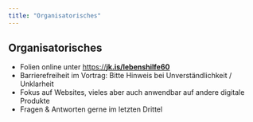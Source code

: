 ```yaml
---
title: "Organisatorisches"
---
```

## Organisatorisches

- Folien online unter <a href="https://jkphl.is/slides/lebenshilfe/60jahre" target="_top" rel="noopener">https://<strong>jk.is/lebenshilfe60</strong></a>
- Barrierefreiheit im Vortrag: Bitte Hinweis bei Unverständlichkeit / Unklarheit
- Fokus auf Websites, vieles aber auch anwendbar auf andere digitale Produkte
- Fragen & Antworten gerne im letzten Drittel 
